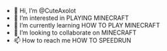 - 👋 Hi, I’m @CuteAxolot
- 👀 I’m interested in PLAYING MINECRAFT
- 🌱 I’m currently learning HOW TO PLAY MINECRAFT
- 💞️ I’m looking to collaborate on MINECRAFT
- 📫 How to reach me HOW TO SPEEDRUN

<!---
CuteAxolot/CuteAxolot is a ✨ special ✨ repository because its `README.md` (this file) appears on your GitHub profile.
You can click the Preview link to take a look at your changes.
--->
